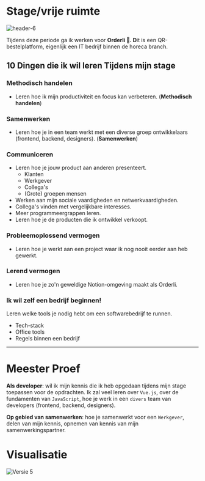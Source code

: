 # Stage/vrije ruimte

![header-6](https://user-images.githubusercontent.com/70703948/236922387-623721ca-282a-4e3c-8e75-57834fad85a9.png)


Tijdens deze periode ga ik werken voor **Orderli 🎉. D**it is een QR-bestelplatform, eigenlijk een IT bedrijf binnen de horeca branch.

## 10 Dingen die ik wil leren Tijdens mijn stage

### **Methodisch handelen**
- Leren hoe ik mijn productiviteit en focus kan verbeteren. (**Methodisch handelen**)

### **Samenwerken**
- Leren hoe je in een team werkt met een diverse groep ontwikkelaars (frontend, backend, designers). (**Samenwerken**)

### **Communiceren**
- Leren hoe je jouw product aan anderen presenteert.
    - Klanten
    - Werkgever
    - Collega's
    - (Grote) groepen mensen
- Werken aan mijn sociale vaardigheden en netwerkvaardigheden.
- Collega's vinden met vergelijkbare interesses.
- Meer programmeergrappen leren.
- Leren hoe je de producten die ik ontwikkel verkoopt.

### **Probleemoplossend vermogen**
- Leren hoe je werkt aan een project waar ik nog nooit eerder aan heb gewerkt.

### **Lerend vermogen**
- Leren hoe je zo'n geweldige Notion-omgeving maakt als Orderli. 

### ************************************Ik wil zelf een bedrijf beginnen!************************************
Leren welke tools je nodig hebt om een softwarebedrijf te runnen. 
- Tech-stack
- Office tools
- Regels binnen een bedrijf

---

# Meester Proef

**Als developer**: wil ik mijn kennis die ik heb opgedaan tijdens mijn stage toepassen voor de opdrachten. Ik zal veel leren over `Vue.js`, over de fundamenten van `JavaScript`, hoe je werk in een `divers` team van developers (frontend, backend, designers).

**Op gebied van samenwerken**: hoe je samenwerkt voor een `Werkgever`, delen van mijn kennis, opnemen van kennis van mijn samenwerkingspartner.

# Visualisatie
![Versie 5](https://user-images.githubusercontent.com/70703948/236922452-b2fe7f24-651f-46a1-b281-a07593c799ee.png)
